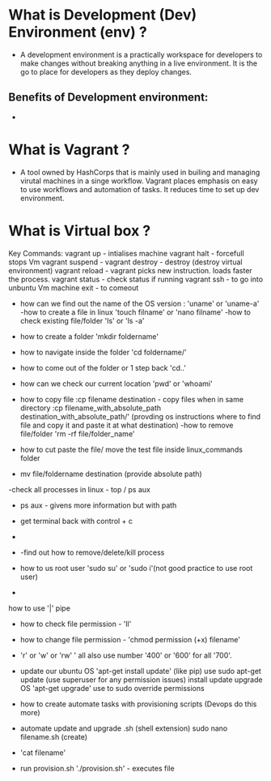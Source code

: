 # What is Development (Dev) Environment (env) ?
- A development environment is a practically workspace for developers to make changes without breaking anything in a live environment. It is the go to place for developers as they deploy changes. 
## Benefits of Development environment:
- 
# What is Vagrant ?
- A tool owned by HashCorps that is mainly used in builing and managing virutal machines in a singe workflow. Vagrant places emphasis on easy to use workflows and automation of tasks. It reduces time to set up dev environment. 
# What is Virtual box ?

Key Commands:
vagrant up - intialises machine
vagrant halt - forcefull stops Vm
vagrant suspend - 
vagrant destroy - destroy (destroy virtual environment)
vagrant reload - vagrant picks new instruction. loads faster the process. 
vagrant status - check status if running 
vagrant ssh - to go into unbuntu Vm machine
exit - to comeout 


- how can we find out the name of the 
OS version :  'uname' or 'uname-a' 
-how to create a file in linux
'touch filname' or 'nano filname' 
-how to check existing file/folder 'ls' or 'ls -a'
- how to create a folder 'mkdir foldername'
- how to navigate inside the folder 'cd foldername/'
- how to come out of the folder 
  or 1 step back 'cd..'
- how can we check our current location 'pwd' or 'whoami'
- how to copy file
  :cp filename destination - copy files when in same directory 
  :cp filename_with_absolute_path destination_with_absolute_path/' (provding os instructions where to find file and copy it and paste it at what destination)
-how to remove file/folder 'rm -rf file/folder_name'

- how to cut paste the file/ move the test file inside linux_commands folder
- mv file/foldername destination (provide absolute path) 

-check all processes in linux - top / ps aux
- ps aux - givens more information but with path 
- get terminal back with control + c
- 
- -find out how to remove/delete/kill process 

- how to us root user 'sudo su' or 'sudo i'(not good practice to use root user)
-
 how to use '|' pipe
- how to check file permission - 'll'
- how to change file permission - 'chmod permission (+x) filename'
- 'r' or 'w' or 'rw' ' all also use number '400' or '600' for all '700'. 
- update our ubuntu OS 'apt-get install update' (like pip) use sudo apt-get update (use superuser for any permission issues)
   install update
   upgrade OS 'apt-get upgrade' use to sudo override permissions

- how to create automate tasks with provisioning scripts (Devops do this more)
- automate update and upgrade  .sh (shell extension) sudo nano filename.sh (create)
- 'cat filename'  
- run provision.sh './provision.sh' - executes file